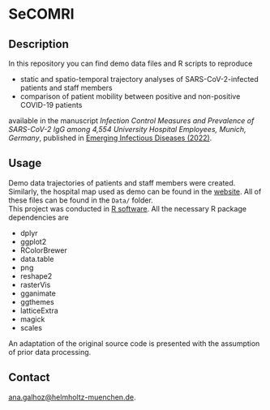 # SeCOMRI

## Description

In this repository you can find demo data files and R scripts to reproduce 
* static and spatio-temporal trajectory analyses of SARS-CoV-2-infected patients and staff members
* comparison of patient mobility between positive and non-positive COVID-19 patients 

available in the manuscript *Infection Control Measures and Prevalence of SARS-CoV-2 IgG among 4,554 University Hospital Employees, Munich, Germany*, published in [Emerging Infectious Diseases (2022)](https://doi.org/10.3201/eid2803.204436).

## Usage

Demo data trajectories of patients and staff members were created. Similarly, the hospital map used as demo can be found in the [website](https://www.translatum.tum.de/en/contact/). All of these files can be found in the `Data/` folder.  
This project was conducted in [R software](https://www.r-project.org). 
All the necessary R package dependencies are
* dplyr
* ggplot2
* RColorBrewer
* data.table
* png
* reshape2
* rasterVis
* gganimate
* ggthemes
* latticeExtra
* magick
* scales

An adaptation of the original source code is presented with the assumption of prior data processing.

## Contact

ana.galhoz@helmholtz-muenchen.de.




